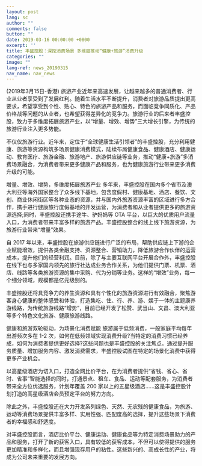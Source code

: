 ```yaml
---
layout: post
lang: sc
author: ""
comments: false
button: ""
date: 2019-03-16 00:00:00 +0800
excerpt: ''
title: 丰盛控股：深挖消费场景 多维度推动“健康+旅游”消费升级
categories: ""
image: ""
lang-ref: news_20190315
nav_name: nav_news
---
```


(2019年3月15日-香港) 旅游产业近年来高速发展，让越来越多的普通消费者、行业从业者享受到了发展红利。随着生活水平不断提升，消费者对旅游品质提出更高要求，希望享受到个性、贴心、特色的旅游产品和服务，而面临竞争同质化、产品价格战等问题的从业者，也希望获得差异化的竞争力。旅游行业的后来者丰盛控股，致力于多维度拓展旅游产业，以“增量、增效、增势”三大增长引擎，为传统的旅游行业注入更多势能。

不仅仅旅游行业。近年来，定位于“全球健康生活引领者”的丰盛控股，充分利用健康、旅游等资源构筑多场景健康消费模式，陆续布局健康食品、健康酒店、健康运动、教育医疗、旅游金融、旅游地产、旅游供应链等业务，推动“健康+旅游”多消费场景融合，为消费者带来更多健康产品和服务，也为健康旅游行业带来更多消费升级的可能。

增量、增效、增势，多维度拓展旅游产业
多年来，丰盛控股在国内多个省市及澳大利亚等海外国家整合了众多线下基地，包含度假村、健康基地、酒店、餐饮、文创、商业休闲街区等各种业态的资源，并与国内外旅游资源丰富的区域进行多方合作，携手进行健康旅行度假基地的开发运营，为消费者和从业者提供更多的旅游资源选择;同时，丰盛控股还携手途牛、驴妈妈等 OTA 平台，以巨大的优质用户流量入口，为消费者带来丰富多样的旅游产品。丰盛控股整合的线上线下旅游资源，为旅游行业带来“增量”效果。

自 2017 年以来，丰盛控股在旅游供应链进行广泛的布局，帮助供应链上下游的企业赋能增效，提供各类金融支持、资源整合、营销助力，降低旅游合作伙伴的运营成本，提升他们的经营利润。目前，除了与主要互联网平台开展合作外，丰盛控股在线下也与多家国内领先的旅行社达成业务合作关系，为他们提供门票、机票、酒店、线路等各类旅游资源的集中采购、代为分销等业务。这样的“增效”业务，每一个细分领域，规模都是亿元级别的。

丰盛控股还将具竞争力的养生资源和具有个性化的旅游资源进行有效融合，聚焦游客身心健康的整体感受和体验，打造集吃、住、行、养、游、娱于一体的主题康养游线路，为传统旅游线路“增势”，目前已经开发了松赞、武当山、文昌、澳大利亚等多个特色文化旅游、健康旅游线路。

健康和旅游双轮驱动，为场景化消费赋能
旅游属于低频消费，一般家庭平均每年出游频次多在 1-2 次，如何在低频领域实现消费升级?当特定的消费习惯已经养成，如何为消费者提供更好选择?这些问题也是丰盛控股的关注焦点。通过提升服务质量、增加服务内容、激发消费需求，丰盛控股试图在特定的场景化消费中获得更多产业机会。

以高星级酒店为切入口，打造全网比价平台，在为消费者提供“省钱、省心、省时、省事”智能选择的同时，打通景点、租车、食品、运动等配套服务，为消费者带来全方位优选服务，计划年覆盖 200 家以上的五星级酒店……这是丰盛控股计划打造的高星级酒店会员预定平台的努力方向。

除此之外，丰盛控股还在大力开发系列绿色、天然、无农残的健康食品，为旅游、运动等消费场景提供丰富多样、实用性强、匹配度高的选择，提升这些场景下消费者的幸福感和舒适度。

对丰盛控股而言，酒店比价平台、健康运动、健康食品等为特定消费场景助力的产品和服务，打开了新的获客入口，具有较低的获客成本，不但可以使得提供的服务更加精准和多样化，而且增强现存用户的粘性。这些新兴的、高成长性的产业，将成为公司未来重要的发展方向。
